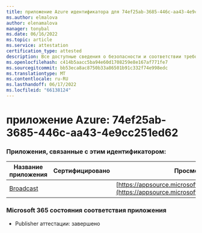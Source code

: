 ```yaml
---
title: приложение Azure идентификатора для 74ef25ab-3685-446c-aa43-4e9cc251ed62
ms.author: elmalova
author: elenamalova
manager: tonybal
ms.date: 06/16/2022
ms.topic: article
ms.service: attestation
certification_type: attested
description: Все доступные сведения о безопасности и соответствии требованиям для 74ef25ab-3685-446c-aa43-4e9cc251ed62.
ms.openlocfilehash: c414b5aacc5ba94e60d1708259e8e167af771fe7
ms.sourcegitcommit: bb53eca8ac8750b33a86501b91c332f74e998edc
ms.translationtype: MT
ms.contentlocale: ru-RU
ms.lasthandoff: 06/17/2022
ms.locfileid: "66138124"
---
```

# <a name="azure-app-id-74ef25ab-3685-446c-aa43-4e9cc251ed62"></a>приложение Azure: 74ef25ab-3685-446c-aa43-4e9cc251ed62


### <a name="apps-associated-with-this-id"></a>Приложения, связанные с этим идентификатором:
| **Название приложения** | **Сертифицировано** | **Просмотр в AppSource** |
|--------------|---------------|-----------------------|
| [Broadcast](../forward/WA200002697.md) |  | [https://appsource.microsoft.com/product/office/WA200002697](https://appsource.microsoft.com/product/office/WA200002697) |

### <a name="microsoft-365-app-compliance-status"></a>Microsoft 365 состояния соответствия приложения
- Publisher аттестации: завершено
